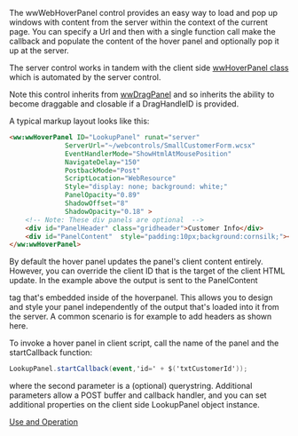 ﻿The wwWebHoverPanel control provides an easy way to load and pop up windows with content from the server within the context of the current page. You can specify a Url and then with a single function call make the callback and populate the content of the hover panel and optionally pop it up at the server.

The server control works in tandem with the client side [wwHoverPanel class](vfps://Topic/_1WD05EXHW) which is automated by the server control.

Note this control inherits from [wwDragPanel](vfps://Topic/_1ZE15LCZI) and so inherits the ability to become draggable and closable if a DragHandleID is provided.

A typical markup layout looks like this:

```html
<ww:wwHoverPanel ID="LookupPanel" runat="server" 
              ServerUrl="~/webcontrols/SmallCustomerForm.wcsx" 
              EventHandlerMode="ShowHtmlAtMousePosition"             
              NavigateDelay="150"
              PostbackMode="Post"             
              ScriptLocation="WebResource"
              Style="display: none; background: white;" 
              PanelOpacity="0.89" 
              ShadowOffset="8"
              ShadowOpacity="0.18" >
    <!-- Note: These div panels are optional  -->
    <div id="PanelHeader" class="gridheader">Customer Info</div>
    <div id="PanelContent"  style="padding:10px;background:cornsilk;"></div>
</ww:wwHoverPanel>
```

By default the hover panel updates the panel's client content entirely. However, you can override the client ID that is the target of the client HTML update. In the example above the output is sent to the PanelContent <div> tag that's embedded inside of the hoverpanel. This allows you to design and style your panel independently of the output that's loaded into it from the server. A common scenario is for example to add headers as shown here.

To invoke a hover panel in client script, call the name of the panel and the startCallback function:

```cs
LookupPanel.startCallback(event,'id=' + $('txtCustomerId'));
```

where the second parameter is a (optional) querystring. Additional parameters allow a POST buffer and callback handler, and you can set additional properties on the client side LookupPanel object instance.

[Use and Operation](vfps://Topic/_1Q100DYWK)